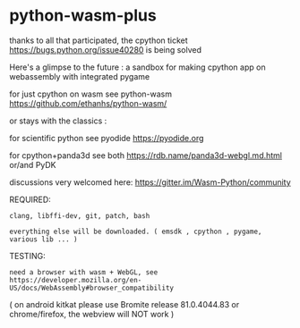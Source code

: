 # python-wasm-plus

thanks to all that participated, the cpython ticket https://bugs.python.org/issue40280 is being solved

Here's a glimpse to the future :
a sandbox for making cpython app on webassembly with integrated pygame


for just cpython on wasm see python-wasm https://github.com/ethanhs/python-wasm/

or stays with the classics :

for scientific python see pyodide https://pyodide.org

for cpython+panda3d see both https://rdb.name/panda3d-webgl.md.html or/and PyDK


discussions very welcomed here:
  https://gitter.im/Wasm-Python/community



REQUIRED:

    clang, libffi-dev, git, patch, bash

    everything else will be downloaded. ( emsdk , cpython , pygame, various lib ... )

    
TESTING:
    
    need a browser with wasm + WebGL, see https://developer.mozilla.org/en-US/docs/WebAssembly#browser_compatibility

( on android kitkat please use Bromite release 81.0.4044.83 or chrome/firefox, the webview will NOT work )

